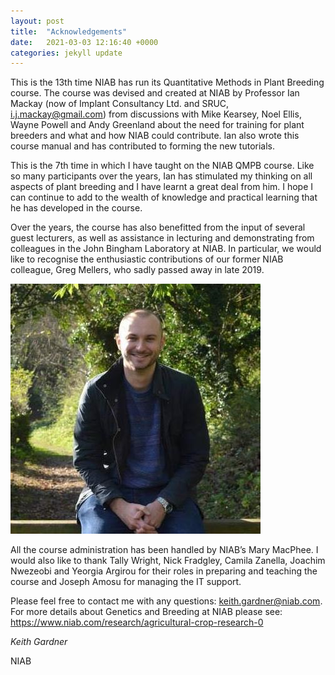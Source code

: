 ```yaml
---
layout: post
title:  "Acknowledgements"
date:   2021-03-03 12:16:40 +0000
categories: jekyll update
---
```

This is the 13th time NIAB has run its Quantitative Methods in Plant Breeding course. The course was devised and created at NIAB by Professor Ian Mackay (now of Implant Consultancy Ltd. and SRUC, <i.j.mackay@gmail.com>) from discussions with Mike Kearsey, Noel Ellis, Wayne Powell and Andy Greenland about the need for training for plant breeders and what and how NIAB could contribute. Ian also wrote this course manual and has contributed to forming the new tutorials. 

This is the 7th time in which I have taught on the NIAB QMPB course. Like so many participants over the years, Ian has stimulated my thinking on all aspects of plant breeding and I have learnt a great deal from him. I hope I can continue to add to the wealth of knowledge and practical learning that he has developed in the course.

Over the years, the course has also benefitted from the input of several guest lecturers, as well as assistance in lecturing and demonstrating from colleagues in the John Bingham Laboratory at NIAB. In particular, we would like to recognise the enthusiastic contributions of our former NIAB colleague, Greg Mellers, who sadly passed away in late 2019.

![](image/Greg.png)

All the course administration has been handled by NIAB’s Mary MacPhee. I would also like to thank Tally Wright, Nick Fradgley, Camila Zanella, Joachim Nwezeobi and Yeorgia Argirou for their roles in preparing and teaching the course and Joseph Amosu for managing the IT support.

Please feel free to contact me with any questions: <keith.gardner@niab.com>. For more details about Genetics and Breeding at NIAB please see: <https://www.niab.com/research/agricultural-crop-research-0>

*Keith Gardner*

NIAB